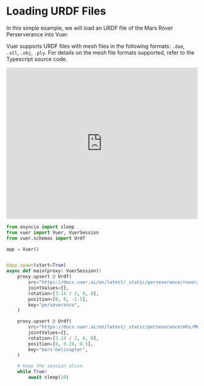 
# Loading URDF Files 

In this simple example, we will load an URDF file of the Mars Rover Perserverance into Vuer.

Vuer supports URDF files with mesh files in the following formats: `.dae`, `.stl`, `.obj`, `.ply`. For 
details on the mesh file formats supported, refer to the Typescript source code.

<iframe src="https://vuer.ai/?background=131416,fff&collapseMenu=true&reconnect=0&scene=3gAEqGNoaWxkcmVukt4AB6hjaGlsZHJlbpCjdGFnpFVyZGaja2V5rHBlcnNldmVyYW5jZaNzcmPZRGh0dHBzOi8vZG9jcy52dWVyLmFpL2VuL2xhdGVzdC9fc3RhdGljL3BlcnNldmVyYW5jZS9yb3Zlci9tMjAyMC51cmRmq2pvaW50VmFsdWVz3gAAqHJvdGF0aW9uk8s%2F%2BR64YAAAAAAAqHBvc2l0aW9ukwAAy7%2F4AAAAAAAA3gAHqGNoaWxkcmVukKN0YWekVXJkZqNrZXmvbWFycy1oZWxpY29wdGVyo3NyY9lAaHR0cHM6Ly9kb2NzLnZ1ZXIuYWkvZW4vbGF0ZXN0L19zdGF0aWMvcGVyc2V2ZXJhbmNlL21ocy9NSFMudXJkZqtqb2ludFZhbHVlc94AAKhyb3RhdGlvbpPLP%2FkeuGAAAAAAAKhwb3NpdGlvbpMAyz%2FR64UgAAAAyz%2FgAAAAAAAArGh0bWxDaGlsZHJlbpCrcmF3Q2hpbGRyZW6QqmJnQ2hpbGRyZW6Q" width="100%" height="400px" frameborder="0"></iframe>

```python
from asyncio import sleep
from vuer import Vuer, VuerSession
from vuer.schemas import Urdf

app = Vuer()


@app.spawn(start=True)
async def main(proxy: VuerSession):
    proxy.upsert @ Urdf(
        src="https://docs.vuer.ai/en/latest/_static/perseverance/rover/m2020.urdf",
        jointValues={},
        rotation=[3.14 / 2, 0, 0],
        position=[0, 0, -1.5],
        key="perseverance",
    )

    proxy.upsert @ Urdf(
        src="https://docs.vuer.ai/en/latest/_static/perseverance/mhs/MHS.urdf",
        jointValues={},
        rotation=[3.14 / 2, 0, 0],
        position=[0, 0.28, 0.5],
        key="mars-helicopter",
    )

    # keep the session alive.
    while True:
        await sleep(10)
```
